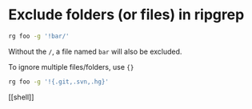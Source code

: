# Exclude folders (or files) in ripgrep

```sh
rg foo -g '!bar/'
```

Without the `/`, a file named `bar` will also be excluded.

To ignore multiple files/folders, use `{}`

```sh
rg foo -g '!{.git,.svn,.hg}'
```

[[shell]]